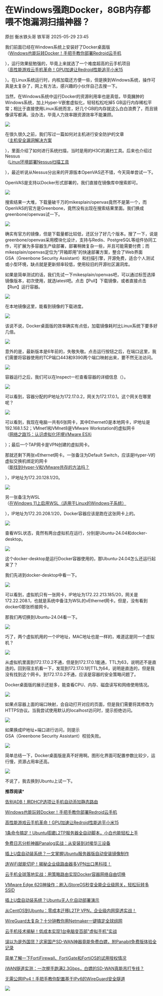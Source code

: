 #  在Windows强跑Docker，8GB内存都喂不饱漏洞扫描神器？   
原创 衡水铁头哥  铁军哥   2025-05-29 23:45  
  
我们前面已经在Windows系统上安装好了Docker桌面版  
（[Windows也能玩转Docker！手把手教你部署Redroid云手机](https://mp.weixin.qq.com/s?__biz=MzI4NjAzMTk3MA==&mid=2458860580&idx=1&sn=c038284c0081dbfa540f2196c2be6f76&scene=21#wechat_redirect)  
  
），运行效果挺勉强的，毕竟上来就选了一个难度超高的云手机项目  
（[高性能游戏云手机革命！GPU加速让Redroid性能追平小米15](https://mp.weixin.qq.com/s?__biz=MzI4NjAzMTk3MA==&mid=2458860530&idx=1&sn=4f8d8d70812910fcbd0b06ab0c67c6d7&scene=21#wechat_redirect)  
  
）。在Linux系统运行时，内核加载还方便一些，但是换到Windows系统，操作可真是太复杂了，网上有方法，感兴趣的小伙伴自己去搜一下。  
  
当然，在Windows系统中运行Docker的资源利用率也是真低，毕竟臃肿的Windows系统，加上Hyper-V嵌套虚拟化，轻轻松松吃掉5 GB运行内存稀松平常；相比于直接使用Linux系统而言，好几个GB的内存就这么白白浪费了，而且镜像读写都满。没办法，毕竟人力效率跟资源效率不能兼顾。  
  
![](https://mmbiz.qpic.cn/sz_mmbiz_png/5fL4uXAOMM5jdliajgSQEiaZgZ49XwlicY6ysm6G19Vgr1Q2Vpiaw1YKxgSTLXstz3kRSm4g9Sb1zahHTiaBib48sHhg/640?wx_fmt=png "")  
  
在很久很久之前，我们写过一篇如何对主机进行安全防护的文章  
（[主机安全漏洞解决方案](https://mp.weixin.qq.com/s?__biz=MzI4NjAzMTk3MA==&mid=2458839193&idx=1&sn=3cc8f6611513d2554d624bdec1b2a6d1&scene=21#wechat_redirect)  
  
），里面介绍了如何进行系统扫描，当时是用的H3C的漏扫工具。后来也介绍过Nessus  
（[Linux环境部署Nessus扫描工具](https://mp.weixin.qq.com/s?__biz=MzI4NjAzMTk3MA==&mid=2458840369&idx=1&sn=164d28bcc3dc0c68403fe89eaae2b37a&scene=21#wechat_redirect)  
  
），最近听说从Nessus分出来的开源版本OpenVAS还不错，今天简单尝试一下。  
  
OpenVAS是支持以Docker形式部署的，我们直接在镜像库中搜索即可。  
  
![](https://mmbiz.qpic.cn/sz_mmbiz_png/5fL4uXAOMM5jdliajgSQEiaZgZ49XwlicY6jZ0mkCJZKkZ6KmVHV9pO8N6UNyaYjAO8n8Ulo978jwedqWNsjLJXzQ/640?wx_fmt=png "")  
  
搜索结果一大堆，下载量破千万的mikesplain/openvas竟然不是第一个，而OpenVAS的官方是Greenbone，竟然没有出现在搜索结果里面。我们换成greenbone/openvas试一下。  
  
![](https://mmbiz.qpic.cn/sz_mmbiz_png/5fL4uXAOMM5jdliajgSQEiaZgZ49XwlicY6LyDzaapTboQNlcsyic4OwO54u4TZFfY1TdEUYmdKLxvxs5OsHibEuHxw/640?wx_fmt=png "")  
  
确实有官方的镜像，但是下载量都比较低，还区分了好几个版本。搜了一下，说是greenbone/openvas采用模块化设计，支持与Redis、PostgreSQL等组件协同工作，可扩展为多容器生产级部署，部署稍微复杂一些，并且可能需要付费；而mikesplain/openvas定位为“开箱即用”的快速部署方案，整合了Web界面  
GSA（Greenbone Security Assistant）和扫描引擎，开源免费，适合个人测试或小型环境，缺点就是更新频率较低，使用较旧的开源社区漏洞库。  
  
如果是简单测试的话，我们先试一下mikesplain/openvas吧，可以通过标签选择镜像版本，初次使用，就选latest吧。点击【Pull】下载镜像，或者直接点击【Run】运行容器。  
  
![](https://mmbiz.qpic.cn/sz_mmbiz_png/5fL4uXAOMM5jdliajgSQEiaZgZ49XwlicY6PK6OYAFcPO4lIwyHG9jzhrBcZVa6uayKyKzYWhYibPlU36oeOtXkIWw/640?wx_fmt=png "")  
  
在本地镜像这里，能看到镜像的下载进度。  
  
![](https://mmbiz.qpic.cn/sz_mmbiz_png/5fL4uXAOMM5jdliajgSQEiaZgZ49XwlicY6fgHROA1MqhgXklCdqL4543b7DneiaMN0Ck5OSriaLgEauv36RLEF7WibQ/640?wx_fmt=png "")  
  
该说不说，Docker桌面版的效率确实有点低，加载镜像耗时比Linux系统下要多好几倍。  
  
![](https://mmbiz.qpic.cn/sz_mmbiz_png/5fL4uXAOMM5jdliajgSQEiaZgZ49XwlicY6l3cBJh2TPOFOP1VbfLZiaUicmYpicyFjp6eCHbJIbmeLDOJXQKp0mGicVA/640?wx_fmt=png "")  
  
意外的是，最新版本是6年前的，失敬失敬。点击运行按钮之后，在端口这里，我们需要将容器使用的TCP端口443和9390两个端口映射出来，要不然无法访问。  
  
![](https://mmbiz.qpic.cn/sz_mmbiz_png/5fL4uXAOMM5jdliajgSQEiaZgZ49XwlicY6PZPz70zN2TibZmERiaPvTyRKstaFM3cd6xfZxDZicwUFSAs2G6kRsic0SA/640?wx_fmt=png "")  
  
容器运行之后，我们可以在Inspect一栏查看容器的详细信息（）。  
  
![](https://mmbiz.qpic.cn/sz_mmbiz_png/5fL4uXAOMM5jdliajgSQEiaZgZ49XwlicY6nr6xic2Md9WFKyKmgLo1tQRN0d6U3Uh1qXUHLD5g4ISj8qibQd8cANSg/640?wx_fmt=png "")  
  
可以看到，容器分配的IP地址为172.17.0.2，网关为172.17.0.1。这个网关在哪里呢？  
  
![](https://mmbiz.qpic.cn/sz_mmbiz_png/5fL4uXAOMM5jdliajgSQEiaZgZ49XwlicY6LwSV7w4xcA13b4cBiarZOic6Km1SYicbxlFDLee4icWk4ztLSe6ADicP4gw/640?wx_fmt=png "")  
  
可以看到，我现在电脑一共有6张网卡，其中Ethernet0是本地网卡，IP地址是192.168.1.52；VMnet1和VMnet8是VMware Workstation的虚拟网卡  
（[网络之路15：认识虚拟化环境VMware ESXi](https://mp.weixin.qq.com/s?__biz=MzI4NjAzMTk3MA==&mid=2458851229&idx=1&sn=8bd6637fdf7937be534ef44e4569b67a&scene=21#wechat_redirect)  
  
）；最后一个TAP网卡是VPN创建的虚拟网卡。  
  
那就还剩下两张vEthernet网卡。一张备注为Default Switch，应该是Hyper-V的虚拟交换机绑定的网卡  
（[能找到Hyper-V和VMware共存的方法吗？](https://mp.weixin.qq.com/s?__biz=MzI4NjAzMTk3MA==&mid=2458856662&idx=1&sn=287527e355b0ca6b3c4350862d6a0801&scene=21#wechat_redirect)  
  
），IP地址为172.20.128.1/20。  
  
![](https://mmbiz.qpic.cn/sz_mmbiz_png/5fL4uXAOMM5jdliajgSQEiaZgZ49XwlicY6H3vyNbtCicdkjMnGLyNsEpwBcgKEOaC8MHx2icWvXqEaJpzDKibXGPYZw/640?wx_fmt=png "")  
  
另一张备注为WSL  
（[在Windows 11上启用WSL（适用于Linux的Windows子系统）](https://mp.weixin.qq.com/s?__biz=MzI4NjAzMTk3MA==&mid=2458859136&idx=1&sn=5e5c3f500d59065cbb500270bfae9133&scene=21#wechat_redirect)  
  
），IP地址为172.20.208.1/20，Docker容器应该是跑在这张网卡上的。  
  
![](https://mmbiz.qpic.cn/sz_mmbiz_png/5fL4uXAOMM5jdliajgSQEiaZgZ49XwlicY6eS2ECm75hWZR6M1g9cSmHjyiaiaLYhIkqSpfL6BVHBcXeicNib0meyC39g/640?wx_fmt=png "")  
  
查看WSL状态，竟然有两台虚拟机在运行，分别是Ubuntu-24.04和docker-desktop。  
  
![](https://mmbiz.qpic.cn/sz_mmbiz_png/5fL4uXAOMM5jdliajgSQEiaZgZ49XwlicY6cqYv5qIk3FVXibEvkmoN37XNv8NcJTnmyjl8yvPJ6wcnpQ52OmpaTkA/640?wx_fmt=png "")  
  
这个docker-desktop是运行Docker容器使用的，那Ubuntu-24.04怎么还运行起来了？  
  
我们先进到docker-desktop中看一下。  
  
![](https://mmbiz.qpic.cn/sz_mmbiz_png/5fL4uXAOMM5jdliajgSQEiaZgZ49XwlicY65f0RMsfOz9gCBNSpEzsKkRNOUQqtdmicVnfwYTVSLmmQUOhSfniagzUw/640?wx_fmt=png "")  
  
可以看到，虚拟机只有一张网卡，IP地址为172.22.213.185/20，网关是172.22.208.1，也就是系统中备注为WSL的vEthernet网卡。但是，没有看到docker0那张桥接网卡。  
  
那我们再切换到Ubuntu-24.04看一下。  
  
![](https://mmbiz.qpic.cn/sz_mmbiz_png/5fL4uXAOMM5jdliajgSQEiaZgZ49XwlicY6BdrhXpNLYGbLh5091M0bDfYkGbo5AbnwGJ0syGric15bH2xTt75qibXA/640?wx_fmt=png "")  
  
巧了，两个虚拟机用的一个IP地址，MAC地址也是一样的，难道这是同一个虚拟机？  
  
![](https://mmbiz.qpic.cn/sz_mmbiz_png/5fL4uXAOMM5jdliajgSQEiaZgZ49XwlicY6rsReTQ9FIlBgbVyD3zLQexkmNqaVic1KXHoKKiaJicg4mcyKoWl0uz6Dg/640?wx_fmt=png "")  
  
从虚拟机里面到172.17.0.2不通，但是到172.17.0.1能通，TTL为63，说明还不是直连的。回到宿主机看一下，发现到172.17.0.1的TTL为64，说明是直连的，但是我没有找到这个网卡。到172.17.0.2不通，应该是容器的安全策略问题了。  
  
Docker桌面版的展示还挺多，能查看CPU、内存、磁盘读写和网络使用情况。  
  
![](https://mmbiz.qpic.cn/sz_mmbiz_png/5fL4uXAOMM5jdliajgSQEiaZgZ49XwlicY6kQw9ahSHZ1DHvVyRS3HcQsyseeLrkb4aeJZLibFE1xQ3hS0SwPV6KSw/640?wx_fmt=png "")  
  
如果点容器上面的端口映射，会自动打开对应的页面，但是我们需要将其修改为HTTPS协议。当我尝试使用默认的localhost访问时，提示拒绝访问。  
  
![](https://mmbiz.qpic.cn/sz_mmbiz_png/5fL4uXAOMM5jdliajgSQEiaZgZ49XwlicY6wq6ydQMeYFfRxs94kTuO3macgaClnm8YicjERJQr2wlXdiaKZm6XdTqg/640?wx_fmt=png "")  
  
如果换成IP地址+端口进行访问，则提示  
GSA（Greenbone Security Assistant）校验失败。  
  
![](https://mmbiz.qpic.cn/sz_mmbiz_png/5fL4uXAOMM5jdliajgSQEiaZgZ49XwlicY6JveD4ibeHhqvIx8xMiaCWn0XwFPIu5rXHIxrt4GibHMphp0lJXKg8uUwQ/640?wx_fmt=png "")  
  
简单总结一下，Docker桌面版是真不好用啊。图形化界面可配置参数比较少，运行慢，资源占用率还高。  
  
![](https://mmbiz.qpic.cn/sz_mmbiz_png/5fL4uXAOMM5jdliajgSQEiaZgZ49XwlicY6wNjIYLtYnKAvVAyg8MMIwbBic8FzOMVO1qI1DwmfmA0xAO1z0lkMVEA/640?wx_fmt=png "")  
  
不说了，我去换到Ubuntu上试一下。  
  
  
**推荐阅读***  
  
[告别ADB！用DHCP选项让手机自动添加静态路由](https://mp.weixin.qq.com/s?__biz=MzI4NjAzMTk3MA==&mid=2458860514&idx=1&sn=c127b47f41e0d02b9dab6806ad72c4ad&scene=21#wechat_redirect)  
  
  
[Windows也能玩转Docker！手把手教你部署Redroid云手机](https://mp.weixin.qq.com/s?__biz=MzI4NjAzMTk3MA==&mid=2458860580&idx=1&sn=c038284c0081dbfa540f2196c2be6f76&scene=21#wechat_redirect)  
  
  
[高性能游戏云手机革命！GPU加速让Redroid性能追平小米15](https://mp.weixin.qq.com/s?__biz=MzI4NjAzMTk3MA==&mid=2458860530&idx=1&sn=4f8d8d70812910fcbd0b06ab0c67c6d7&scene=21#wechat_redirect)  
  
  
[1条命令搞定！Ubuntu搭建L2TP服务器全自动脚本，小白也能轻松上手](https://mp.weixin.qq.com/s?__biz=MzI4NjAzMTk3MA==&mid=2458860388&idx=1&sn=ce69376231385a35495af4f7fbacbc4b&scene=21#wechat_redirect)  
  
  
[免费日志分析神器Panalog实战：从安装到对接华三设备](https://mp.weixin.qq.com/s?__biz=MzI4NjAzMTk3MA==&mid=2458860556&idx=1&sn=df72ddd289dc7a773b2dae46407d0c8c&scene=21#wechat_redirect)  
  
  
[插上U盘自动装系统？一文掌握Ubuntu服务器版自动安装镜像制作](https://mp.weixin.qq.com/s?__biz=MzI4NjAzMTk3MA==&mid=2458860448&idx=1&sn=d833cc7414ffcec71297ae6bdbbea30b&scene=21#wechat_redirect)  
  
  
[连WiFi就能切IP！揭秘企业级路由器多VPN出口黑科技！](https://mp.weixin.qq.com/s?__biz=MzI4NjAzMTk3MA==&mid=2458860446&idx=1&sn=d148fbab56322f0bba7718cd01f7a718&scene=21#wechat_redirect)  
  
  
[云手机全球落地实战：用策略路由实现Docker容器网络自由切换](https://mp.weixin.qq.com/s?__biz=MzI4NjAzMTk3MA==&mid=2458860475&idx=1&sn=72dfa0a56b4933983a556344dbea9013&scene=21#wechat_redirect)  
  
  
[VMware Edge 620神操作：刷入iStoreOS秒变全能企业级网关，轻松玩转多SSID](https://mp.weixin.qq.com/s?__biz=MzI4NjAzMTk3MA==&mid=2458860498&idx=1&sn=a7d5a9717e9955aacd23df1d90c0e709&scene=21#wechat_redirect)  
  
  
[插上U盘自动装系统？Ubuntu无人化自动部署演示](https://mp.weixin.qq.com/s?__biz=MzI4NjAzMTk3MA==&mid=2458860400&idx=1&sn=5c014d32622634298be4a5ddc3e76885&scene=21#wechat_redirect)  
  
  
[从CentOS到Ubuntu：零成本迁移L2TP VPN，企业级内网穿透实战！](https://mp.weixin.qq.com/s?__biz=MzI4NjAzMTk3MA==&mid=2458860373&idx=1&sn=585ad234cc85b93a8c7352c1d13099f4&scene=21#wechat_redirect)  
  
  
[WireGuard太复杂？十分钟教你用Netmaker一键搞定全球组网](https://mp.weixin.qq.com/s?__biz=MzI4NjAzMTk3MA==&mid=2458860200&idx=1&sn=02207649d81cd9a38e595c792d616a81&scene=21#wechat_redirect)  
  
  
[云手机技术揭秘！低成本实现1台电脑变百部"虚拟手机"实战](https://mp.weixin.qq.com/s?__biz=MzI4NjAzMTk3MA==&mid=2458860286&idx=1&sn=a2051493387a022382f18716b2eeba5f&scene=21#wechat_redirect)  
  
  
[误以为是外国货？这家国产SD-WAN神器竟能免费白嫖，附Panabit免费版体验全记录](https://mp.weixin.qq.com/s?__biz=MzI4NjAzMTk3MA==&mid=2458859923&idx=1&sn=eed2d2c8d4482b7377a343222b9c063a&scene=21#wechat_redirect)  
  
  
[简单了解一下FortiFirewall、FortiGate和FortiOS的试用授权情况](https://mp.weixin.qq.com/s?__biz=MzI4NjAzMTk3MA==&mid=2458860452&idx=1&sn=b09450adc1db100f1434107b8517c8ab&scene=21#wechat_redirect)  
  
  
[iWAN隧道实测：一次握手跑满2.3Gbps，白嫖的SD-WAN真能吊打专线？](https://mp.weixin.qq.com/s?__biz=MzI4NjAzMTk3MA==&mid=2458860028&idx=1&sn=e019aed0fb43e4971fc62c058da849b2&scene=21#wechat_redirect)  
  
  
[无需公网IPv4！手把手教你配置基于IPv6的WireGuard安全隧道](https://mp.weixin.qq.com/s?__biz=MzI4NjAzMTk3MA==&mid=2458859722&idx=1&sn=6a8c3d7f31fe3f4a8ef072c00656eb39&scene=21#wechat_redirect)  
  
![](https://mmbiz.qpic.cn/mmbiz_jpg/5fL4uXAOMM7kUuIMJ8JGRicTGrVN3LAad2qWVLSLkZvOL0KSCibicfllib6L4g7Clp5vaZUhAgWoiahdV3kAHa2Wk6A/640?wx_fmt=jpeg "")  
  
  
